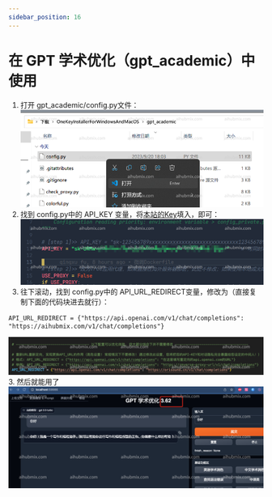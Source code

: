 ```yaml
---
sidebar_position: 16
---
```


# 在 GPT 学术优化（gpt_academic）中使用

1. 打开 gpt_academic/config.py文件：  
![图片](../media/image16.png) 
1. 找到 config.py中的 API_KEY 变量，将[本站的Key](https://aihubmix.com/token)填入，即可：  
![图片](../media/image17.png) 
2. 往下滚动，找到 config.py中的 API_URL_REDIRECT变量，修改为（直接复制下面的代码块进去就行）：  
```
API_URL_REDIRECT = {"https://api.openai.com/v1/chat/completions": "https://aihubmix.com/v1/chat/completions"}
```
![图片](../media/image18.png) 
3. 然后就能用了  
![图片](../media/image19.png) 

